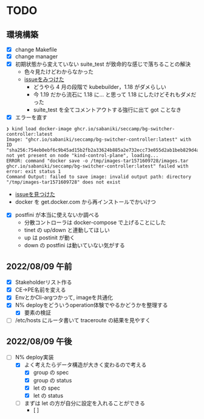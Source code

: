 # TODO
## 環境構築
- [x] change Makefile
- [x] change manager
- [x] 初期状態から変えていない suite_test が致命的な感じで落ちることの解決
  - 色々見たけどわからなかった
  - [issueをみつけた](https://github.com/kubernetes-sigs/kubebuilder/issues/2642)
    - どうやら 4 月の段階で kubebuilder，1.18 がダメらしい
    - 今 1.19 だから流石に 1.18 に... と思って 1.18 にしたけどそれもダメだった
    - suite_test を全てコメントアウトする強行に出て got ことなき
- [x] エラーを直す

```
❯ kind load docker-image ghcr.io/sabaniki/seccamp/bg-switcher-controller:latest
Image: "ghcr.io/sabaniki/seccamp/bg-switcher-controller:latest" with ID "sha256:754eb0ebf6c9b45ad15b2fb2a33624b885a2e732ecc73e055d2ab1beb829d4a0" not yet present on node "kind-control-plane", loading...
ERROR: command "docker save -o /tmp/images-tar1571609728/images.tar ghcr.io/sabaniki/seccamp/bg-switcher-controller:latest" failed with error: exit status 1
Command Output: failed to save image: invalid output path: directory "/tmp/images-tar1571609728" does not exist
```

  - [issueを見つけた](https://github.com/kubernetes-sigs/kind/issues/2535)
  - docker を get.docker.com から再インストールでかいけつ

- [x] postfini が本当に使えないか調べる
  - 分散コントローラは docker-compose で上げることにした
  - tinet の up/down と連動してほしい
  - up は postinit が動く
  - down の postfini は動いていない気がする

## 2022/08/09 午前
- [x] Stakeholderリスト作る
- [x] CE->PE名前を変える
- [x] EnvとかCli-argつかって, imageを共通化
- [x] N% deployをどういうoperation体験でやるかどうかを整理する
  - [x] 要素の検証
- [ ] /etc/hosts にルータ書いて traceroute の結果を見やすく

## 2022/08/09 午後
- [ ] N% deploy実装
  - [x] よく考えたらデータ構造が大きく変わるので考える
    - [x] group の spec
    - [x] group の status
    - [x] let の spec
    - [x] let の status
  - [ ] まずは let の方が自分に設定を入れることができる
    - [ ] 